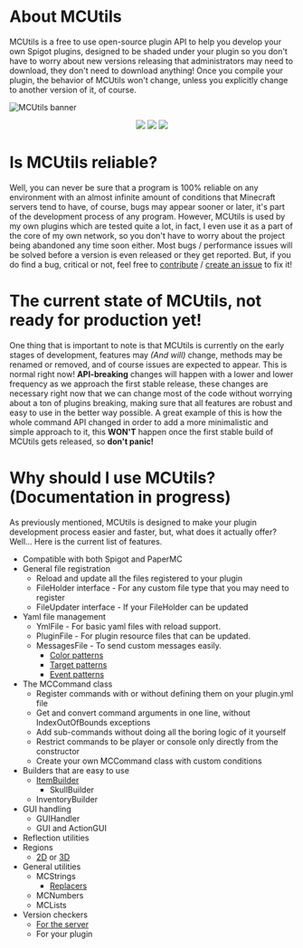 # About MCUtils
MCUtils is a free to use open-source plugin API to help you develop your own Spigot plugins, designed to be shaded under your plugin so you don't have to worry about new versions releasing that administrators may need to download, they don't need to download anything! Once you compile your plugin, the behavior of MCUtils won't change, unless you explicitly change to another version of it, of course.

![MCUtils banner](https://user-images.githubusercontent.com/63256529/192231939-b606878c-4436-4d74-9cb6-b78ce6850240.jpg)
<div align=center>
<a href="https://www.codefactor.io/repository/github/xdec0de/mcutils"><img src="https://www.codefactor.io/repository/github/xdec0de/mcutils/badge"</img></a>
<a href="https://app.codacy.com/gh/xDec0de/MCUtils/"><img src="https://app.codacy.com/project/badge/Grade/2d121db7e16749f49cdc3cdd897da9fe"></img></a>
<a href="https://github.com/xDec0de/MCUtils/actions/workflows/build.yml"><img src="https://img.shields.io/github/actions/workflow/status/xDec0de/MCUtils/build.yml?branch=master"</img></a>
</div>

# Is MCUtils reliable?
Well, you can never be sure that a program is 100% reliable on any environment with an almost infinite amount of conditions that Minecraft servers tend to have, of course, bugs may appear sooner or later, it's part of the development process of any program. However, MCUtils is used by my own plugins which are tested quite a lot, in fact, I even use it as a part of the core of my own network, so you don't have to worry about the project being abandoned any time soon either. Most bugs / performance issues will be solved before a version is even released or they get reported. But, if you do find a bug, critical or not, feel free to [contribute](https://github.com/xDec0de/MCUtils/blob/master/CONTRIBUTING.md) / [create an issue](https://github.com/xDec0de/MCUtils/issues/new/choose) to fix it!

# The current state of MCUtils, not ready for production yet!
One thing that is important to note is that MCUtils is currently on the early stages of development, features may *(And will)* change, methods may be renamed or removed, and of course issues are expected to appear. This is normal right now! **API-breaking** changes will happen with a lower and lower frequency as we approach the first stable release, these changes are necessary right now that we can change most of the code without worrying about a ton of plugins breaking, making sure that all features are robust and easy to use in the better way possible. A great example of this is how the whole command API changed in order to add a more minimalistic and simple approach to it, this **WON'T** happen once the first stable build of MCUtils gets released, so **don't panic!**

# Why should I use MCUtils? (Documentation in progress)
As previously mentioned, MCUtils is designed to make your plugin development process easier and faster, but, what does it actually offer? Well... Here is the current list of features.
- Compatible with both Spigot and PaperMC
- General file registration
  - Reload and update all the files registered to your plugin
  - FileHolder interface - For any custom file type that you may need to register
  - FileUpdater interface - If your FileHolder can be updated
- Yaml file management
  - YmlFile - For basic yaml files with reload support.
  - PluginFile - For plugin resource files that can be updated.
  - MessagesFile - To send custom messages easily.
    - [Color patterns](https://mcutils.xdec0de.me/chat-features/color-patterns)
    - [Target patterns](https://mcutils.xdec0de.me/chat-features/target-patterns)
    - [Event patterns](https://mcutils.xdec0de.me/chat-features/event-patterns)
- The MCCommand class
  - Register commands with or without defining them on your plugin.yml file
  - Get and convert command arguments in one line, without IndexOutOfBounds exceptions
  - Add sub-commands without doing all the boring logic of it yourself
  - Restrict commands to be player or console only directly from the constructor
  - Create your own MCCommand class with custom conditions
- Builders that are easy to use
  - [ItemBuilder](https://mcutils.xdec0de.me/items-and-inventories/itembuilder)
    - SkullBuilder
  - InventoryBuilder
- GUI handling
  - GUIHandler
  - GUI and ActionGUI
- Reflection utilities
- Regions
  - [2D](https://mcutils.xdec0de.me/regions/2d-regions) or [3D](https://mcutils.xdec0de.me/regions/3d-regions)
- General utilities
  - MCStrings
    - [Replacers](https://mcutils.xdec0de.me/chat-features/replacers)
  - MCNumbers
  - MCLists
- Version checkers
  - [For the server](https://mcutils.xdec0de.me/getting-started/checking-server-version)
  - For your plugin

